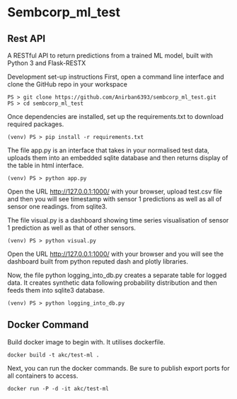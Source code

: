 # Sembcorp_ml_test
## Rest API
A RESTful API to return predictions from a trained ML model, built with Python 3 and Flask-RESTX

Development set-up instructions
First, open a command line interface and clone the GitHub repo in your workspace

```
PS > git clone https://github.com/Anirban6393/sembcorp_ml_test.git
PS > cd sembcorp_ml_test
```

Once dependencies are installed, set up the requirements.txt to download required packages.
```
(venv) PS > pip install -r requirements.txt
```

The file app.py is an interface that takes in your normalised test data, uploads them into an embedded sqlite database and then returns display of the table in html interface.
```
(venv) PS > python app.py
```
Open the URL http://127.0.0.1:1000/ with your browser, upload test.csv file and then you will see timestamp with sensor 1 predictions as well as all of sensor one readings. from sqlite3.

The file visual.py is a dashboard showing time series visualisation of sensor 1 prediction as well as that of other sensors.
```
(venv) PS > python visual.py
```
Open the URL http://127.0.0.1:1000/ with your browser and you will see the dashboard built from python reputed dash and plotly libraries.


Now, the file python logging_into_db.py creates a separate table for logged data. It creates synthetic data following probability distribution and then feeds them into sqlite3
database.
```
(venv) PS > python logging_into_db.py
```

## Docker Command

Build docker image to begin with. It utilises dockerfile.
```
docker build -t akc/test-ml .

```
Next, you can run the docker commands. Be sure to publish export ports for all containers to access.
``` 
docker run -P -d -it akc/test-ml
```
